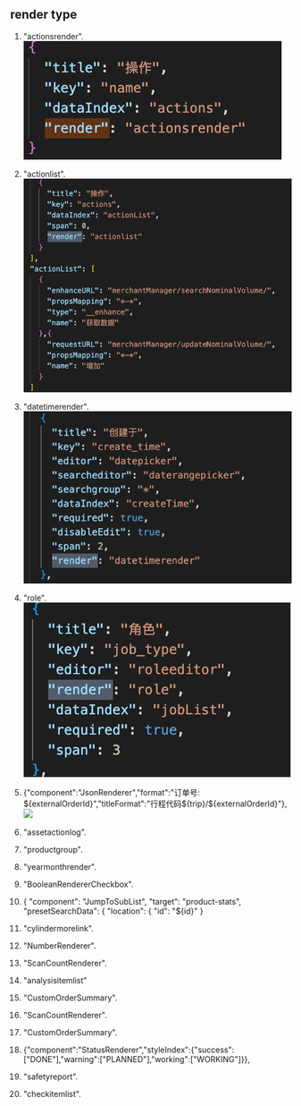 
## render type #

1. "actionsrender".  
![](images/actionsrender.png)

2. "actionlist".  
![](images/actionlist.png)

3. "datetimerender".  
![](images/datetimerender.png)

4. "role".  
![](images/role.png)

5. {"component":"JsonRenderer","format":"订单号: ${externalOrderId}","titleFormat":"行程代码${trip}/${externalOrderId}"},  
![](images/special-JsonRenderer.png)

6. "assetactionlog".  

7. "productgroup".  

8. "yearmonthrender".  

9. "BooleanRendererCheckbox".  

10.  {
                "component": "JumpToSubList",
                "target": "product-stats",
                "presetSearchData": {
                  "location": {
                    "id": "${id}"
                  }
                  

11. "cylindermorelink".  

12. "NumberRenderer".  

13. "ScanCountRenderer".  

14. "analysisitemlist"

15. "CustomOrderSummary".  

16. "ScanCountRenderer".  

17. "CustomOrderSummary".  

18. {"component":"StatusRenderer","styleIndex":{"success":["DONE"],"warning":["PLANNED"],"working":["WORKING"]}},


19. "safetyreport".  

20. "checkitemlist".  

